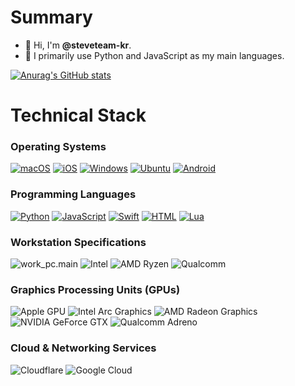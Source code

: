 # Summary
- 👋 Hi, I'm **@steveteam-kr**.  
- 👀 I primarily use Python and JavaScript as my main languages.

[![Anurag's GitHub stats](https://github-readme-stats.vercel.app/api?username=steveteam-kr)](https://github.com/anuraghazra/github-readme-stats)

# Technical Stack
### Operating Systems
[![macOS](https://img.shields.io/badge/macOS-000000?logo=apple&logoColor=F0F0F0)](#)
[![iOS](https://img.shields.io/badge/iOS-000000?&logo=apple&logoColor=white)](#)
[![Windows](https://custom-icon-badges.demolab.com/badge/Windows-0078D6?logo=windows11&logoColor=white)](#)
[![Ubuntu](https://img.shields.io/badge/Ubuntu-E95420?logo=ubuntu&logoColor=white)](#)
[![Android](https://img.shields.io/badge/Android-3DDC84?logo=android&logoColor=white)](#)
### Programming Languages
[![Python](https://img.shields.io/badge/Python-3776AB?logo=python&logoColor=fff)](#)
[![JavaScript](https://img.shields.io/badge/JavaScript-F7DF1E?logo=javascript&logoColor=000)](#)
[![Swift](https://img.shields.io/badge/Swift-F54A2A?logo=swift&logoColor=white)](#)
[![HTML](https://img.shields.io/badge/HTML-%23E34F26.svg?logo=html5&logoColor=white)](#)
[![Lua](https://img.shields.io/badge/Lua-2C2D72?logo=lua&logoColor=white)](#)
### Workstation Specifications
![work_pc.main](https://img.shields.io/badge/Apple-Silicon-999999?logo=apple&logoColor=white)
![Intel](https://img.shields.io/badge/Intel-Core-0071C5?logo=intel&logoColor=white)
![AMD Ryzen](https://img.shields.io/badge/AMD-Ryzen-ED1C24?logo=amd&logoColor=white)
![Qualcomm](https://img.shields.io/badge/Qualcomm-Snapdragon-3253DC?logo=qualcomm&logoColor=white)
### Graphics Processing Units (GPUs)
![Apple GPU](https://img.shields.io/badge/Apple-GPU-999999?logo=apple&logoColor=white)
![Intel Arc Graphics](https://img.shields.io/badge/Intel-Arc-0071C5?logo=intel&logoColor=white)
![AMD Radeon Graphics](https://img.shields.io/badge/AMD-Radeon-ED1C24?logo=amd&logoColor=white)
![NVIDIA GeForce GTX](https://img.shields.io/badge/NVIDIA-GeForce-76B900?logo=nvidia&logoColor=white)
![Qualcomm Adreno](https://img.shields.io/badge/Qualcomm-Adreno-3253DC?logo=qualcomm&logoColor=white)
### Cloud & Networking Services
![Cloudflare](https://img.shields.io/badge/Cloudflare-F38020?logo=Cloudflare&logoColor=white)
![Google Cloud](https://img.shields.io/badge/Google_Cloud-4285F4?logo=google-cloud&logoColor=white)
